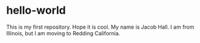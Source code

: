 # hello-world
This is my first repository.  Hope it is cool. 
My name is Jacob Hall.  I am from Illinois, but I am moving to Redding California. 
